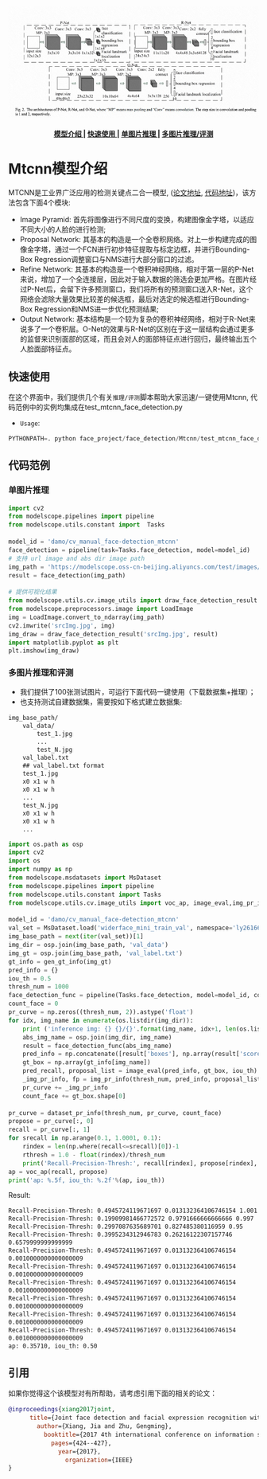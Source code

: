 <div align="center">
  <img src="demo/Mtcnn.jpg" width="100%" height="10%" />
</div>
<h4 align="center">
    <a href=#Mtcnn模型介绍> 模型介绍 </a> |
    <a href=#快速使用> 快速使用 </a> |
    <a href=#单图片推理> 单图片推理 </a> | 
    <a href=#多图片推理和评测> 多图片推理/评测 </a> 
</h4>

# Mtcnn模型介绍
MTCNN是工业界广泛应用的检测关键点二合一模型, ([论文地址](https://arxiv.org/abs/1604.02878), [代码地址](https://github.com/TropComplique/mtcnn-pytorch))，该方法包含下面4个模块:
- Image Pyramid: 首先将图像进行不同尺度的变换，构建图像金字塔，以适应不同大小的人脸的进行检测;
- Proposal Network: 其基本的构造是一个全卷积网络。对上一步构建完成的图像金字塔，通过一个FCN进行初步特征提取与标定边框，并进行Bounding-Box Regression调整窗口与NMS进行大部分窗口的过滤。
- Refine Network: 其基本的构造是一个卷积神经网络，相对于第一层的P-Net来说，增加了一个全连接层，因此对于输入数据的筛选会更加严格。在图片经过P-Net后，会留下许多预测窗口，我们将所有的预测窗口送入R-Net，这个网络会滤除大量效果比较差的候选框，最后对选定的候选框进行Bounding-Box Regression和NMS进一步优化预测结果;
- Output Network: 基本结构是一个较为复杂的卷积神经网络，相对于R-Net来说多了一个卷积层。O-Net的效果与R-Net的区别在于这一层结构会通过更多的监督来识别面部的区域，而且会对人的面部特征点进行回归，最终输出五个人脸面部特征点。

## 快速使用

在这个界面中，我们提供几个有关`推理/评测`脚本帮助大家迅速/一键使用Mtcnn, 代码范例中的实例均集成在test_mtcnn_face_detection.py
- `Usage`:
```python
PYTHONPATH=. python face_project/face_detection/Mtcnn/test_mtcnn_face_detection.py
```

## 代码范例

### 单图片推理
```python
import cv2
from modelscope.pipelines import pipeline
from modelscope.utils.constant import  Tasks

model_id = 'damo/cv_manual_face-detection_mtcnn'
face_detection = pipeline(task=Tasks.face_detection, model=model_id)
# 支持 url image and abs dir image path
img_path = 'https://modelscope.oss-cn-beijing.aliyuncs.com/test/images/face_detection2.jpeg' 
result = face_detection(img_path)

# 提供可视化结果
from modelscope.utils.cv.image_utils import draw_face_detection_result
from modelscope.preprocessors.image import LoadImage
img = LoadImage.convert_to_ndarray(img_path)
cv2.imwrite('srcImg.jpg', img)
img_draw = draw_face_detection_result('srcImg.jpg', result)
import matplotlib.pyplot as plt
plt.imshow(img_draw)
```

### 多图片推理和评测
- 我们提供了100张测试图片，可运行下面代码一键使用（下载数据集+推理）；
- 也支持测试自建数据集，需要按如下格式建立数据集:
```
img_base_path/
    val_data/
        test_1.jpg
        ...
        test_N.jpg
    val_label.txt 
    ## val_label.txt format
    test_1.jpg
    x0 x1 w h 
    x0 x1 w h 
    ...
    test_N.jpg
    x0 x1 w h 
    x0 x1 w h 
    ...
```

```python
import os.path as osp
import cv2
import os
import numpy as np
from modelscope.msdatasets import MsDataset
from modelscope.pipelines import pipeline
from modelscope.utils.constant import Tasks
from modelscope.utils.cv.image_utils import voc_ap, image_eval,img_pr_info, gen_gt_info, dataset_pr_info, bbox_overlap

model_id = 'damo/cv_manual_face-detection_mtcnn'
val_set = MsDataset.load('widerface_mini_train_val', namespace='ly261666', split='validation')#, download_mode=DownloadMode.FORCE_REDOWNLOAD)
img_base_path = next(iter(val_set))[1]
img_dir = osp.join(img_base_path, 'val_data')
img_gt = osp.join(img_base_path, 'val_label.txt')
gt_info = gen_gt_info(img_gt)
pred_info = {}
iou_th = 0.5
thresh_num = 1000
face_detection_func = pipeline(Tasks.face_detection, model=model_id, conf_th=0.7)
count_face = 0
pr_curve = np.zeros((thresh_num, 2)).astype('float')
for idx, img_name in enumerate(os.listdir(img_dir)):
    print ('inference img: {} {}/{}'.format(img_name, idx+1, len(os.listdir(img_dir))))
    abs_img_name = osp.join(img_dir, img_name)
    result = face_detection_func(abs_img_name)
    pred_info = np.concatenate([result['boxes'], np.array(result['scores'])[:,np.newaxis]], axis=1)
    gt_box = np.array(gt_info[img_name])
    pred_recall, proposal_list = image_eval(pred_info, gt_box, iou_th)
    _img_pr_info, fp = img_pr_info(thresh_num, pred_info, proposal_list, pred_recall)
    pr_curve += _img_pr_info
    count_face += gt_box.shape[0]
    
pr_curve = dataset_pr_info(thresh_num, pr_curve, count_face)
propose = pr_curve[:, 0]
recall = pr_curve[:, 1]
for srecall in np.arange(0.1, 1.0001, 0.1):
    rindex = len(np.where(recall<=srecall)[0])-1
    rthresh = 1.0 - float(rindex)/thresh_num
    print('Recall-Precision-Thresh:', recall[rindex], propose[rindex], rthresh)
ap = voc_ap(recall, propose)
print('ap: %.5f, iou_th: %.2f'%(ap, iou_th))
```
Result:
```
Recall-Precision-Thresh: 0.4945724119671697 0.013132364106746154 1.001
Recall-Precision-Thresh: 0.19909981466772572 0.9791666666666666 0.997
Recall-Precision-Thresh: 0.2997087635689701 0.827485380116959 0.95
Recall-Precision-Thresh: 0.3995234312946783 0.26216122307157746 0.6579999999999999
Recall-Precision-Thresh: 0.4945724119671697 0.013132364106746154 0.0010000000000000009
Recall-Precision-Thresh: 0.4945724119671697 0.013132364106746154 0.0010000000000000009
Recall-Precision-Thresh: 0.4945724119671697 0.013132364106746154 0.0010000000000000009
Recall-Precision-Thresh: 0.4945724119671697 0.013132364106746154 0.0010000000000000009
Recall-Precision-Thresh: 0.4945724119671697 0.013132364106746154 0.0010000000000000009
Recall-Precision-Thresh: 0.4945724119671697 0.013132364106746154 0.0010000000000000009
ap: 0.35710, iou_th: 0.50
```


## 引用
如果你觉得这个该模型对有所帮助，请考虑引用下面的相关的论文：

```BibTeX
@inproceedings{xiang2017joint,
      title={Joint face detection and facial expression recognition with MTCNN},
        author={Xiang, Jia and Zhu, Gengming},
          booktitle={2017 4th international conference on information science and control engineering (ICISCE)},
            pages={424--427},
              year={2017},
                organization={IEEE}
}
```

